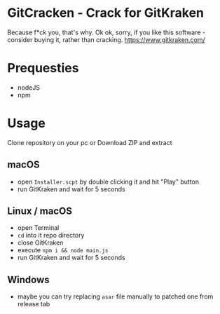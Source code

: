 # GitCracken - Crack for GitKraken
Because f*ck you, that's why. Ok ok, sorry, if you like this software - consider buying it, rather than cracking.
https://www.gitkraken.com/

# Prequesties
- nodeJS
- npm

# Usage
Clone repository on your pc or Download ZIP and extract

## macOS
- open `Installer.scpt` by double clicking it and hit "Play" button
- run GitKraken and wait for 5 seconds

## Linux / macOS
- open Terminal
- `cd` into it repo directory
- close GitKraken
- execute `npm i && node main.js`
- run GitKraken and wait for 5 seconds

## Windows
- maybe you can try replacing `asar` file manually to patched one from release tab
